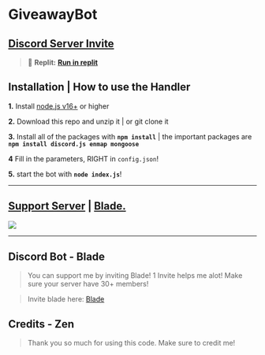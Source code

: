 # GiveawayBot

## [**Discord Server Invite**](https://discord.gg/GudQ2PkyGk)
> 🎉 **Replit:** [**Run in replit**](https://github.com/ZenNotFound/Advanced-Giveaway-Bot#replit)

## Installation | How to use the Handler

 **1.** Install [node.js v16+](https://nodejs.org/) or higher

 **2.** Download this repo and unzip it    |    or git clone it

 **3.** Install all of the packages with **`npm install`**     |  the important packages are   **`npm install discord.js enmap mongoose`**

 **4** Fill in the parameters, RIGHT in `config.json`!

 **5.** start the bot with **`node index.js`**!
  
***

## [Support Server](https://discord.gg/GudQ2PkyG) | [Blade.](https://discord.com/api/oauth2/authorize?client_id=932915599141662840&permissions=2113268983&scope=bot%20applications.commands)
<a href="https://discord.gg/GudQ2PkyG)"><img src="https://discord.com/api/guilds/926774781536268318/widget.png?style=banner2"></a>

***

## Discord Bot - Blade

> You can support me by inviting Blade! 1 Invite helps me alot! Make sure your server have 30+ members!

> Invite blade here: [Blade](https://discord.com/api/oauth2/authorize?client_id=932915599141662840&permissions=2113268983&scope=bot%20applications.commands)

## Credits - Zen
> Thank you so much for using this code. Make sure to credit me!
